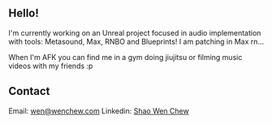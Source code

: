 ## Hello! 

I'm currently working on an Unreal project focused in audio implementation with tools: Metasound, Max, RNBO and Blueprints! I am patching in Max rn...  

When I'm AFK you can find me in a gym doing jiujitsu or filming music videos with my friends :p 

## Contact
Email: wen@wenchew.com
Linkedin: [Shao Wen Chew](www.linkedin.com/in/wenchew)

